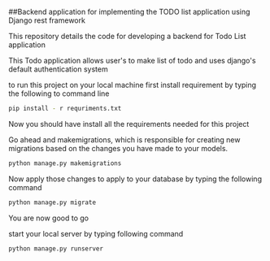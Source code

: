 ##Backend application for implementing the TODO list application using Django rest framework

This repository details the code for developing a backend for Todo List application

This Todo application allows user's to make list of todo and uses django's default authentication system



to run this project on your local machine first install requirement by typing the following to command line
```sh
pip install - r requriments.txt
```

Now you should have install all the requirements needed for this project

Go ahead and makemigrations, which is responsible for creating new migrations based on the changes you have made to your models.

```sh
python manage.py makemigrations
```
Now apply those changes to apply to your database by typing the following command

```sh
python manage.py migrate
```

You are now good to go 

start your local server by typing following command

```sh
python manage.py runserver
```




